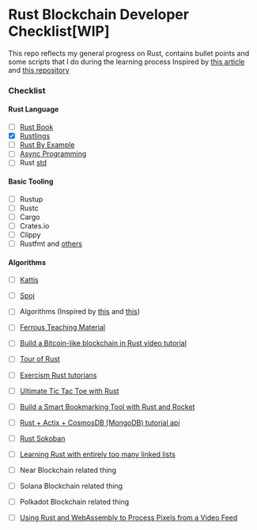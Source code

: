 # Rust Blockchain Developer Checklist[WIP]
This repo reflects my general progress on Rust, contains bullet points and some scripts that I do during the learning process
Inspired by [this article](https://towardsdatascience.com/you-want-to-learn-rust-but-you-dont-know-where-to-start-fc826402d5ba) and [this repository](https://github.com/anshulrgoyal/rust-web-developer-roadmap)

### Checklist
#### Rust Language
- [ ] [Rust Book](https://doc.rust-lang.org/book/)
- [x] [Rustlings](https://github.com/rust-lang/rustlings/)
- [ ] [Rust By Example](https://doc.rust-lang.org/rust-by-example/index.html)
- [ ] [Async Programming](https://rust-lang.github.io/async-book/)
- [ ] Rust [std](https://doc.rust-lang.org/std/)

#### Basic Tooling
- [ ] Rustup
- [ ] Rustc
- [ ] Cargo
- [ ] Crates.io
- [ ] Clippy
- [ ] Rustfmt
and [others](https://github.com/rust-dev-tools/dev-tools-team)

#### Algorithms


- [ ] [Kattis](https://open.kattis.com/problems)
- [ ] [Spoj](https://www.spoj.com/problems)
- [ ] Algorithms (Inspired by [this](https://github.com/TheAlgorithms/Rust) and [this](https://github.com/EbTech/rust-algorithms))
- [ ] [Ferrous Teaching Material](https://ferrous-systems.github.io/teaching-material/)
- [ ] [Build a Bitcoin-like blockchain in Rust video tutorial](https://www.youtube.com/watch?v=qaykNPHJcyw)
- [ ] [Tour of Rust](https://tourofrust.com/index.html)
- [ ] [Exercism Rust tutorians](https://exercism.io/)
- [ ] [Ultimate Tic Tac Toe with Rust](https://www.minimax.dev/docs/ultimate/)
- [ ] [Build a Smart Bookmarking Tool with Rust and Rocket](https://developers.facebook.com/blog/post/2020/06/03/build-smart-bookmarking-tool-rust-rocket/)
- [ ] [Rust + Actix + CosmosDB (MongoDB) tutorial api](https://dev.to/jbarszczewski/rust-actix-cosmosdb-mongodb-tutorial-api-17i5)
- [ ] [Rust Sokoban](https://sokoban.iolivia.me/)
- [ ] [Learning Rust with entirely too many linked lists](https://rust-unofficial.github.io/too-many-lists/index.html#learn-rust-with-entirely-too-many-linked-lists)
- [ ] Near Blockchain related thing
- [ ] Solana Blockchain related thing
- [ ] Polkadot Blockchain related thing
- [ ] [Using Rust and WebAssembly to Process Pixels from a Video Feed](https://dev.to/fallenstedt/using-rust-and-webassembly-to-process-pixels-from-a-video-feed-4hhg)

